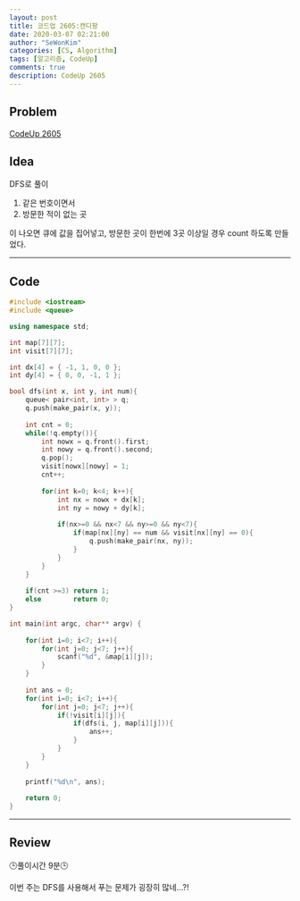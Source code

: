 ```yaml
---
layout: post
title: 코드업 2605:캔디팡
date: 2020-03-07 02:21:00
author: "SeWonKim"
categories: [CS, Algorithm]
tags: [알고리즘, CodeUp]
comments: true
description: CodeUp 2605
---
```


## Problem

[CodeUp 2605](https://codeup.kr/problem.php?id=2605)

## Idea

DFS로 풀이     

1. 같은 번호이면서
2. 방문한 적이 없는 곳

이 나오면 큐에 값을 집어넣고, 방문한 곳이 한번에 3곳 이상일 경우 count 하도록 만들었다.

---


## Code 
```cpp
#include <iostream>
#include <queue>

using namespace std;

int map[7][7];
int visit[7][7];

int dx[4] = { -1, 1, 0, 0 };
int dy[4] = { 0, 0, -1, 1 };

bool dfs(int x, int y, int num){
	queue< pair<int, int> > q;
	q.push(make_pair(x, y));
	
	int cnt = 0;
	while(!q.empty()){
		int nowx = q.front().first;
		int nowy = q.front().second;
		q.pop();
		visit[nowx][nowy] = 1;
		cnt++;
		 
		for(int k=0; k<4; k++){
			int nx = nowx + dx[k];
			int ny = nowy + dy[k];
			
			if(nx>=0 && nx<7 && ny>=0 && ny<7){
				if(map[nx][ny] == num && visit[nx][ny] == 0){
					q.push(make_pair(nx, ny));
				}
			}
		}
	}
	
	if(cnt >=3) return 1;
	else 		return 0;
}

int main(int argc, char** argv) {
	
	for(int i=0; i<7; i++){
		for(int j=0; j<7; j++){
			scanf("%d", &map[i][j]);
		}
	}
	
	int ans = 0;
	for(int i=0; i<7; i++){
		for(int j=0; j<7; j++){
			if(!visit[i][j]){
				if(dfs(i, j, map[i][j])){
					ans++;	
				}
			}
		}
	}
	
	printf("%d\n", ans);
	
	return 0;
}
```
---


## Review

🕒풀이시간 9분🕒 

이번 주는 DFS를 사용해서 푸는 문제가 굉장히 많네...?!
